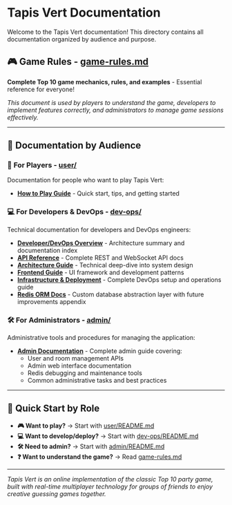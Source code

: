 # Tapis Vert Documentation

Welcome to the Tapis Vert documentation! This directory contains all documentation organized by audience and purpose.

## 🎮 **Game Rules** - [game-rules.md](game-rules.md)
**Complete Top 10 game mechanics, rules, and examples** - Essential reference for everyone!

*This document is used by players to understand the game, developers to implement features correctly, and administrators to manage game sessions effectively.*

---

## 📂 **Documentation by Audience**

### 👥 **For Players** - [user/](user/)
Documentation for people who want to play Tapis Vert:
- **[How to Play Guide](user/README.md)** - Quick start, tips, and getting started

### 💻 **For Developers & DevOps** - [dev-ops/](dev-ops/) 
Technical documentation for developers and DevOps engineers:
- **[Developer/DevOps Overview](dev-ops/README.md)** - Architecture summary and documentation index
- **[API Reference](dev-ops/api-reference.md)** - Complete REST and WebSocket API docs
- **[Architecture Guide](dev-ops/architecture-overview.md)** - Technical deep-dive into system design
- **[Frontend Guide](dev-ops/frontend-guide.md)** - UI framework and development patterns
- **[Infrastructure & Deployment](dev-ops/infrastructure.md)** - Complete DevOps setup and operations guide
- **[Redis ORM Docs](dev-ops/redis-orm.md)** - Custom database abstraction layer with future improvements appendix

### 🛠️ **For Administrators** - [admin/](admin/)
Administrative tools and procedures for managing the application:
- **[Admin Documentation](admin/README.md)** - Complete admin guide covering:
  - User and room management APIs
  - Admin web interface documentation
  - Redis debugging and maintenance tools
  - Common administrative tasks and best practices

---

## 🚀 **Quick Start by Role**

- **🎮 Want to play?** → Start with [user/README.md](user/README.md)
- **💻 Want to develop/deploy?** → Start with [dev-ops/README.md](dev-ops/README.md) 
- **🛠️ Need to admin?** → Start with [admin/README.md](admin/README.md)
- **❓ Want to understand the game?** → Read [game-rules.md](game-rules.md)

---

*Tapis Vert is an online implementation of the classic Top 10 party game, built with real-time multiplayer technology for groups of friends to enjoy creative guessing games together.* 
